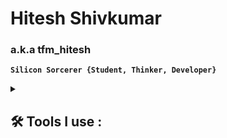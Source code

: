 # Hitesh Shivkumar
### a.k.a tfm_hitesh

**`Silicon Sorcerer {Student, Thinker, Developer}`**

<details> 
  <summary><h2>🛠️ Tools I use :</h2></summary>
  <!-- Some badges are from https://github.com/Ileriayo/markdown-badges -->

  <h3>👨‍💻 Programming and Markup Languages</h3>

  <p>
      <!-- <a href="https://github.com/search?q=user%3ADenverCoder1+language%3Aassembly"><img alt="MIPS Assembly" src="https://custom-icon-badges.demolab.com/badge/Assembly-525252.svg?logo=asm-hex&logoColor=white"></a> -->
      <!-- <a href="https://github.com/search?q=user%3ADenverCoder1+language%3Abash"><img alt="Bash" src="https://img.shields.io/badge/Bash-121011.svg?logo=gnu-bash&logoColor=white"></a> -->
      <a <!--href="https://github.com/search?q=user%3ADenverCoder1+language%3Ac"--><img alt="C" src="https://custom-icon-badges.demolab.com/badge/C-03599C.svg?logo=c-in-hexagon&logoColor=white"></a>
      <a <!--href="https://github.com/search?q=user%3ADenverCoder1+language%3Acpp"--><img alt="C++" src="https://custom-icon-badges.demolab.com/badge/C++-9C033A.svg?logo=cpp2&logoColor=white"></a>
      <!-- <a href="https://github.com/search?q=user%3ADenverCoder1+language%3Acsharp"><img alt="C#" src="https://custom-icon-badges.demolab.com/badge/C%23-68217A.svg?logo=cs2&logoColor=white"></a> -->
      <!-- <a href="https://github.com/search?q=user%3ADenverCoder1+language%3Aceylon"><img alt="Ceylon" src="https://custom-icon-badges.demolab.com/badge/Ceylon-E39842.svg?logo=ceylon&logoColor=white"></a> -->
      <!-- <a href="https://github.com/search?q=user%3ADenverCoder1+language%3Acss"><img alt="CSS" src="https://img.shields.io/badge/CSS-1572B6.svg?logo=css3&logoColor=white"></a> -->
      <a <!--href="https://github.com/search?q=user%3ADenverCoder1+language%3Ags"--><img alt="Google Apps Script" src="https://custom-icon-badges.demolab.com/badge/Google%20Apps%20Script-02569B.svg?logo=gs&logoColor=white"></a>
      <!-- <a href="https://github.com/search?q=user%3ADenverCoder1+language%3Ahtml"><img alt="HTML" src="https://img.shields.io/badge/HTML-E34F26.svg?logo=html5&logoColor=white"></a> -->
      <!-- <a href="https://github.com/search?q=user%3ADenverCoder1+language%3Ajava"><img alt="Java" src="https://custom-icon-badges.demolab.com/badge/Java-007396.svg?logo=java&logoColor=white"></a> -->
      <!-- <a href="https://github.com/search?q=user%3ADenverCoder1+language%3Ajavascript"><img alt="JavaScript" src="https://img.shields.io/badge/JavaScript-F7DF1E.svg?logo=javascript&logoColor=black"></a> -->
      <a <!--href="https://github.com/search?q=user%3ADenverCoder1+language%3Atex"--><img alt="LaTeX" src="https://img.shields.io/badge/LaTeX-008080.svg?logo=LaTeX&logoColor=white"></a>
      <!-- <a href="https://github.com/search?q=user%3ADenverCoder1+language%3Amarkdown"><img alt="Markdown" src="https://img.shields.io/badge/Markdown-000000.svg?logo=markdown&logoColor=white"></a> -->
      <!-- <a href="https://github.com/search?q=user%3ADenverCoder1+language%3Ajavascript"><img alt="Node.js" src="https://img.shields.io/badge/Node.js-43853D.svg?logo=node.js&logoColor=white"></a> -->
      <!-- <a href="https://github.com/search?q=user%3ADenverCoder1+language%3Aphp"><img alt="PHP" src="https://img.shields.io/badge/PHP-777BB4.svg?logo=php&logoColor=white"></a> -->
      <!-- <a href="https://github.com/search?q=user%3ADenverCoder1+language%3Aprolog"><img alt="Prolog" src="https://custom-icon-badges.demolab.com/badge/Prolog-E61B23.svg?logo=swi-prolog&logoColor=white"></a> -->
      <a <!--href="https://github.com/search?q=user%3ADenverCoder1+language%3Apython"--><img alt="Python" src="https://img.shields.io/badge/Python-14354C.svg?logo=python&logoColor=white"></a>
      <!-- <a href="https://github.com/search?q=user%3ADenverCoder1+language%3Ar"><img alt="R" src="https://img.shields.io/badge/R-276DC3.svg?logo=r&logoColor=white"></a> -->
      <!-- <a href="https://github.com/search?q=user%3ADenverCoder1+language%3Arst"><img alt="Restructured Text" src="https://img.shields.io/badge/Restructured Text-3a4148.svg?logo=readthedocs&logoColor=white"></a> -->
      <!-- <a href="https://github.com/search?q=user%3ADenverCoder1+language%3Ascratch"><img alt="Scratch" src="https://img.shields.io/badge/Scratch-4D97FF.svg?logo=scratch&logoColor=white"></a> -->
      <!-- <a href="https://github.com/search?q=user%3ADenverCoder1+language%3Asql"><img alt="SQL" src="https://custom-icon-badges.demolab.com/badge/SQL-025E8C.svg?logo=database&logoColor=white"></a> -->
      <!-- <a href="https://github.com/search?q=user%3ADenverCoder1+language%3Asvg"><img alt="SVG+XML" src="https://img.shields.io/badge/SVG%2BXML-e0982c.svg?logo=svg&logoColor=white"></a> -->
      <!-- <a href="https://github.com/search?q=user%3ADenverCoder1+language%3AtypeScript"><img alt="TypeScript" src="https://img.shields.io/badge/TypeScript-007ACC.svg?logo=typescript&logoColor=white"></a> -->
  </p>

  <h3>🧰 Frameworks and Libraries</h3>

  <p>
      <!-- <a href="#"><img alt="Arduino" src="https://img.shields.io/badge/-Arduino-00979D?logo=Arduino&logoColor=white"></a> -->
      <!-- <a href="#"><img alt="BlissfulJS" src="https://custom-icon-badges.demolab.com/badge/Bliss.js-3dacc2.svg?logo=bliss&logoColor=white"></a> -->
      <!-- <a href="#"><img alt="Bootstrap" src="https://img.shields.io/badge/Bootstrap-7952B3.svg?logo=bootstrap&logoColor=white"></a> -->
      <!-- <a href="#"><img alt="Cordova" src="https://img.shields.io/badge/-Cordova-E8E8E8?logo=apache-cordova&logoColor=black"></a> -->
      <!-- <a href="#"><img alt="Discord.py" src="https://custom-icon-badges.demolab.com/badge/Discord.py-0d1620.svg?logo=dpy"></a> -->
      <!-- <a href="#"><img alt="Electron" src="https://img.shields.io/badge/Electron-20232e.svg?logo=electron&logoColor=white"></a> -->
      <!-- <a href="#"><img alt="Express.js" src="https://img.shields.io/badge/Express.js-404d59.svg?logo=express&logoColor=white"></a> -->
      <!-- <a href="#"><img alt="Flask" src="https://img.shields.io/badge/Flask-000000.svg?logo=flask&logoColor=white"></a> -->
      <!-- <a href="#"><img alt="GitHub Actions" src="https://img.shields.io/badge/GitHub%20Actions-2671E5.svg?logo=github%20actions&logoColor=white"></a> -->
      <!-- <a href"#"><img alt="Gunicorn" src="https://img.shields.io/badge/-Gunicorn-499848.svg?logo=gunicorn&logoColor=white"></a> -->
      <!-- <a href="#"><img alt="JUnit" src="https://custom-icon-badges.demolab.com/badge/JUnit-25A162.svg?logo=check-circle&logoColor=white"></a> -->
      <!-- <a href="#"><img alt="Material Design" src="https://img.shields.io/badge/Material%20Design-0081CB.svg?logo=material-design&logoColor=white"></a> -->
      <!-- <a href="#"><img alt="Nextcord" src="https://custom-icon-badges.demolab.com/badge/Nextcord-0d1620.svg?logo=nextcord"></a> -->
      <a href="https://github.com/TFM-HITESH/Python_Mathematical_Libraries/tree/main/Numpy"><img alt="NumPy" src="https://img.shields.io/badge/Numpy-013243.svg?logo=numpy&logoColor=white"></a>
      <a href="https://github.com/TFM-HITESH/Python_Mathematical_Libraries/tree/main/Pandas"><img alt="Pandas" src="https://img.shields.io/badge/Pandas-150458.svg?logo=pandas&logoColor=white"></a>
      <a href="https://github.com/TFM-HITESH/Python_Mathematical_Libraries/tree/main/SciPy"><img alt="SciPy" src="https://img.shields.io/badge/SciPy-10458.svg?logo=scipy&logoColor=white&color=770288"></a>
      <a href="https://github.com/TFM-HITESH/Python_Mathematical_Libraries/tree/main/Matplotlib"><img alt="Matplotlib" src="https://img.shields.io/badge/Matplotlib-10458.svg?logo=matplotlib&logoColor=white&color=red"></a>
      <!-- <a href="#"><img alt="PHPUnit" src="https://custom-icon-badges.demolab.com/badge/PHPUnit-366488.svg?logo=test-tube&logoColor=white"></a> -->
      <!-- <a href="#"><img alt="Praw" src="https://custom-icon-badges.demolab.com/badge/Praw-ff3c0c.svg?logo=praw"></a> -->
      <!-- <a href="#"><img alt="Pytest" src="https://img.shields.io/badge/Pytest-0A9EDC.svg?logo=pytest&logoColor=white"></a> -->
      <!-- <a href="#"><img alt="React" src="https://img.shields.io/badge/React-20232a.svg?logo=react&logoColor=%2361DAFB"></a> -->
      <!-- <a href="#"><img alt="Slim" src="https://custom-icon-badges.demolab.com/badge/Slim-74a045.svg?logo=slim-php"></a> -->
      <!-- <a href="#"><img alt="Symfony" src="https://img.shields.io/badge/Symfony-111111.svg?logo=symfony&logoColor=white"></a> -->
      <!-- <a href="#"><img alt="SymPy" src="https://img.shields.io/badge/Sympy-3B5526.svg?logo=sympy&logoColor=white"></a> -->
      <!-- <a href="#"><img alt="TensorFlow" src="https://img.shields.io/badge/TensorFlow-FF6F00.svg?logo=TensorFlow&logoColor=white"></a> -->
      <!-- <a href="#"><img alt="Wordpress" src="https://img.shields.io/badge/Wordpress-21759B?logo=wordpress&logoColor=white"></a> -->
      <!-- <a href="#"><img alt="WPF (.Net)" src="https://img.shields.io/badge/WPF-5C2D91?logo=.net&logoColor=white"></a> -->
  </p>

  <h3>🗄️ Databases and Cloud Hosting</h3>

  <p>
      <!-- <a href="#"><img alt="GitHub Pages" src="https://img.shields.io/badge/GitHub%20Pages-327FC7.svg?logo=github&logoColor=white"></a> -->
      <!-- <a href="#"><img alt="Heroku" src="https://img.shields.io/badge/Heroku-430098.svg?logo=heroku&logoColor=white"></a> -->
      <!-- <a href="#"><img alt="MongoDB" src ="https://img.shields.io/badge/MongoDB-4ea94b.svg?logo=mongodb&logoColor=white"></a> -->
      <!-- <a href="#"><img alt="MySQL" src="https://img.shields.io/badge/MySQL-00f.svg?logo=mysql&logoColor=white"></a> -->
      <!-- <a href="#"><img alt="Notion" src="https://img.shields.io/badge/Notion-010101.svg?logo=notion&logoColor=white"></a> -->
      <!-- <a href="#"><img alt="Oracle" src ="https://img.shields.io/badge/Oracle-F00000.svg?logo=oracle&logoColor=white"></a> -->
      <!-- <a href="#"><img alt="PostgreSQL" src ="https://img.shields.io/badge/PostgreSQL-316192.svg?logo=postgresql&logoColor=white"></a> -->
      <!-- <a href="#"><img alt="Render" src="https://img.shields.io/badge/Render-00979D.svg?logo=render&logoColor=white"></a> -->
      <!-- <a href="#"><img alt="Repl.it" src="https://img.shields.io/badge/Repl.it-0D101E.svg?logo=Replit&logoColor=white"></a> -->
      <!-- <a href="#"><img alt="SQLite" src ="https://img.shields.io/badge/SQLite-07405e.svg?logo=sqlite&logoColor=white"></a> -->
      <!-- <a href="#"><img alt="Vercel" src="https://img.shields.io/badge/Vercel-000000.svg?logo=vercel&logoColor=white"></a> -->
  </p>

  <h3>💻 Software and Tools</h3>

  <p>
      <!-- <a href="#"><img alt="Adobe" src="https://img.shields.io/badge/Adobe-FF0000.svg?logo=adobe&logoColor=white"></a> -->
      <!-- <a href="#"><img alt="Android" src="https://img.shields.io/badge/Android-3DDC84?logo=android&logoColor=white"></a> -->
      <!-- <a href="#"><img alt="Android Studio" src="https://img.shields.io/badge/Android%20Studio-008678.svg?logo=android-studio&logoColor=white"></a> -->
      <!-- <a href="#"><img alt="Arch Linux" src="https://img.shields.io/badge/Arch%20Linux-1793D1.svg?logo=arch-linux&logoColor=white"></a> -->
      <a href="#"><img alt="Audacity" src="https://img.shields.io/badge/-Audacity-0000CC?logo=audacity&logoColor=white"></a>
      <!-- <a href="#"><img alt="Bitwarden" src="https://img.shields.io/badge/-Bitwarden-175DDC?logo=bitwarden&logoColor=white"></a> -->
      <!-- <a href="#"><img alt="Brave" src="https://img.shields.io/badge/-Brave-FB542B?logo=brave&logoColor=white"></a> -->
      <!-- <a href="#"><img alt="Construct 3" src="https://img.shields.io/badge/Construct%203-00b56a.svg?logo=construct-3&logoColor=white"></a> -->
      <!-- <a href="#"><img alt="Dark Reader" src="https://img.shields.io/badge/-Dark%20Reader-141E24?logo=dark-reader&logoColor=white"></a> -->
      <!-- <a href="#"><img alt="Dbeaver" src="https://custom-icon-badges.demolab.com/badge/-Dbeaver-372923?logo=dbeaver-mono&logoColor=white"></a> -->
      <a href="#"><img alt="Discord" src="https://img.shields.io/badge/-Discord-5865F2.svg?logo=discord&logoColor=white"></a>
      <!-- <a href="#"><img alt="Git" src="https://img.shields.io/badge/Git-F05033.svg?logo=git&logoColor=white"></a> -->
      <!-- <a href="#"><img alt="GitHub Desktop" src="https://img.shields.io/badge/GitHub%20Desktop-8034A9.svg?logo=github&logoColor=white"></a> -->
      <!-- <a href="#"><img alt="Google Sheets" src="https://img.shields.io/badge/Sheets-34A853.svg?logo=google%20sheets&logoColor=white"></a> -->
      <!-- <a href="#"><img alt="Inkscape" src="https://img.shields.io/badge/Inkscape-000000?logo=Inkscape&logoColor=white"></a> -->
      <a href="#"><img alt="Jupyter" src="https://img.shields.io/badge/Jupyter-F37626.svg?logo=Jupyter&logoColor=white"></a>
      <a href="#"><img alt="OBS Studio" src="https://img.shields.io/badge/-OBS-302E31?logo=obs-studio&logoColor=white"></a>
      <!-- <a href="#"><img alt="Photopea" src="https://img.shields.io/badge/Photopea-18A497?logo=photopea&logoColor=white"></a> -->
      <!-- <a href="#"><img alt="Postman" src="https://img.shields.io/badge/Postman-FF6C37?logo=postman&logoColor=white"></a> -->
      <!-- <a href="#"><img alt="SonarLint" src="https://img.shields.io/badge/-SonarLint-CB2029?logo=sonarlint&logoColor=white"></a> -->
      <a href="#"><img alt="Stack Overflow" src="https://img.shields.io/badge/-Stack%20Overflow-FE7A16?logo=stack-overflow&logoColor=white"></a>
      <a href="#"><img alt="Visual Studio Code" src="https://img.shields.io/badge/Visual%20Studio%20Code-0078d7.svg?logo=visual-studio-code&logoColor=white"></a>
  </p>
</details>

<!--
**TFM-HITESH/TFM-HITESH** is a ✨ _special_ ✨ repository because its `README.md` (this file) appears on your GitHub profile.

Here are some ideas to get you started:

- 🔭 I’m currently working on ...
- 🌱 I’m currently learning ...
- 👯 I’m looking to collaborate on ...
- 🤔 I’m looking for help with ...
- 💬 Ask me about ...
- 📫 How to reach me: ...
- 😄 Pronouns: ...
- ⚡ Fun fact: ...
-->
